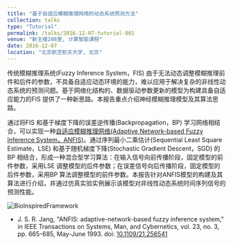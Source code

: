 ```yaml
---
title: "基于自适应模糊推理网络的动态系统预测方法"
collection: talks
type: "Tutorial"
permalink: /talks/2016-12-07-tutorial-001
venue: "新主楼208室, 计算智能课程"
date: 2016-12-07
location: "北京航空航天大学, 北京"
---
```


传统模糊推理系统(Fuzzy Inference System，FIS) 由于无法动态调整模糊推理前件和后件的参数，不具备自适应动态环境的能力，难以应用于解决复杂的非线性动态系统的预测问题。基于网络化结构的、数据驱动参数更新的模型为构建具备自适应能力的FIS 提供了一种新思路。本报告重点介绍神经模糊推理模型及其算法思路。

通过将FIS 和基于梯度下降的误差逆传播(Backpropagation，BP) 学习网络相结合，可以实现一种[自适应模糊推理网络(Adaptive Network-based Fuzzy Inference System，ANFIS)](https://ieeexplore.ieee.org/document/256541)。通过序列最小二乘估计(Sequential Least Square Estimate，LSE) 和基于随机梯度下降(Stochastic Gradient Descent，SGD) 的BP 相结合，形成一种混合型学习算法：在输入信号向前传播阶段，固定模型的前件参数，采用LSE 调整模型的后件参数；在误差信号向后传播阶段，固定模型的后件参数，采用BP 算法调整模型的前件参数。本报告针对ANFIS模型的构建及其算法进行介绍，并通过仿真实验实例展示该模型对非线性动态系统时间序列信号的预测性能。

![BioInspiredFramework](/images/movefig.gif)

+ J. S. R. Jang, "ANFIS: adaptive-network-based fuzzy inference system," in IEEE Transactions on Systems, Man, and Cybernetics, vol. 23, no. 3, pp. 665-685, May-June 1993. doi: [10.1109/21.256541](https://ieeexplore.ieee.org/document/256541) 



